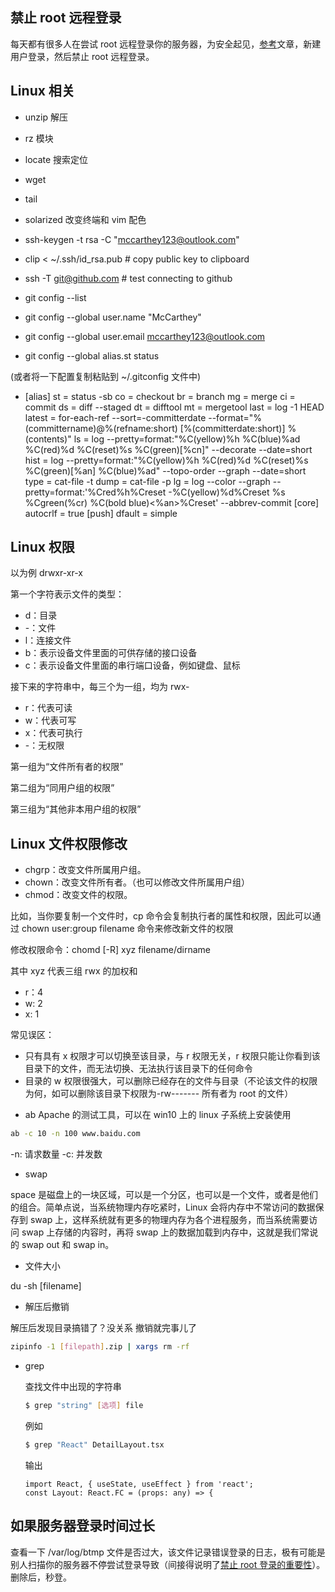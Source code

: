 ## 禁止 root 远程登录

每天都有很多人在尝试 root 远程登录你的服务器，为安全起见，[参考](https://www.cnblogs.com/jianz/p/7979250.html)文章，新建用户登录，然后禁止 root 远程登录。

## Linux 相关

- unzip 解压

- rz 模块

- locate 搜索定位

- wget

- tail

- solarized 改变终端和 vim 配色

- ssh-keygen -t rsa -C "mccarthey123@outlook.com"

- clip < ~/.ssh/id_rsa.pub # copy public key to clipboard

- ssh -T git@github.com # test connecting to github
- git config --list

- git config --global user.name "McCarthey"

- git config --global user.email mccarthey123@outlook.com

- git config --global alias.st status

(或者将一下配置复制粘贴到 ~/.gitconfig 文件中)

- [alias]
  st = status -sb
  co = checkout
  br = branch
  mg = merge
  ci = commit
  ds = diff --staged
  dt = difftool
  mt = mergetool
  last = log -1 HEAD
  latest = for-each-ref --sort=-committerdate --format=\"%(committername)@%(refname:short) [%(committerdate:short)] %(contents)\"
  ls = log --pretty=format:\"%C(yellow)%h %C(blue)%ad %C(red)%d %C(reset)%s %C(green)[%cn]\" --decorate --date=short
  hist = log --pretty=format:\"%C(yellow)%h %C(red)%d %C(reset)%s %C(green)[%an] %C(blue)%ad\" --topo-order --graph --date=short
  type = cat-file -t
  dump = cat-file -p
  lg = log --color --graph --pretty=format:'%Cred%h%Creset -%C(yellow)%d%Creset %s %Cgreen(%cr) %C(bold blue)<%an>%Creset' --abbrev-commit
  [core]
  autocrlf = true
  [push]
  dfault = simple

## Linux 权限

以为例 drwxr-xr-x

第一个字符表示文件的类型：

- d：目录
- -：文件
- l：连接文件
- b：表示设备文件里面的可供存储的接口设备
- c：表示设备文件里面的串行端口设备，例如键盘、鼠标

接下来的字符串中，每三个为一组，均为 rwx-

- r：代表可读
- w：代表可写
- x：代表可执行
- -：无权限

第一组为“文件所有者的权限”

第二组为“同用户组的权限”

第三组为“其他非本用户组的权限”

## Linux 文件权限修改

- chgrp：改变文件所属用户组。
- chown：改变文件所有者。（也可以修改文件所属用户组）
- chmod：改变文件的权限。

比如，当你要复制一个文件时，cp 命令会复制执行者的属性和权限，因此可以通过 chown user:group filename 命令来修改新文件的权限

修改权限命令：chomd [-R] xyz filename/dirname

其中 xyz 代表三组 rwx 的加权和

- r：4
- w: 2
- x: 1

常见误区：

- 只有具有 x 权限才可以切换至该目录，与 r 权限无关，r 权限只能让你看到该目录下的文件，而无法切换、无法执行该目录下的任何命令
- 目录的 w 权限很强大，可以删除已经存在的文件与目录（不论该文件的权限为何，如可以删除该目录下权限为-rw------- 所有者为 root 的文件）

* ab
  Apache 的测试工具，可以在 win10 上的 linux 子系统上安装使用

```bash
ab -c 10 -n 100 www.baidu.com
```

-n: 请求数量
-c: 并发数

- swap

space 是磁盘上的一块区域，可以是一个分区，也可以是一个文件，或者是他们的组合。简单点说，当系统物理内存吃紧时，Linux 会将内存中不常访问的数据保存到 swap 上，这样系统就有更多的物理内存为各个进程服务，而当系统需要访问 swap 上存储的内容时，再将 swap 上的数据加载到内存中，这就是我们常说的 swap out 和 swap in。

- 文件大小

du -sh [filename]

- 解压后撤销

解压后发现目录搞错了？没关系 撤销就完事儿了

```bash
zipinfo -1 [filepath].zip | xargs rm -rf
```

- grep

  查找文件中出现的字符串

  ```bash
  $ grep "string" [选项] file
  ```

  例如

  ```bash
  $ grep "React" DetailLayout.tsx
  ```

  输出

  ```
  import React, { useState, useEffect } from 'react';
  const Layout: React.FC = (props: any) => {
  ```

## 如果服务器登录时间过长

查看一下 /var/log/btmp 文件是否过大，该文件记录错误登录的日志，极有可能是别人扫描你的服务器不停尝试登录导致（间接得说明了[禁止 root 登录的重要性](https://www.cnblogs.com/jianz/p/7979250.html)）。删除后，秒登。